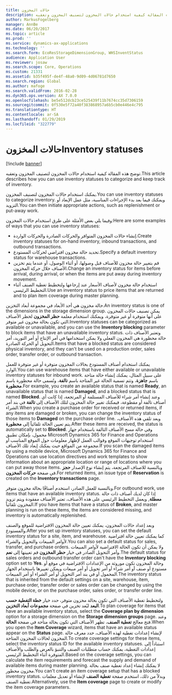 ```yaml
---
title: حالات المخزون
description: توضح هذه المقالة كيفية استخدام حالات المخزون لتصنيف المخزون وتعقبه.
author: MarkusFogelberg
manager: AnnBe
ms.date: 06/20/2017
ms.topic: article
ms.prod: ''
ms.service: dynamics-ax-applications
ms.technology: ''
ms.search.form: EcoResStorageDimensionGroup, WHSInventStatus
audience: Application User
ms.reviewer: josaw
ms.search.scope: Core, Operations
ms.custom: 21331
ms.assetid: b35f495f-de4f-48a0-9d09-4d06781d7650
ms.search.region: Global
ms.author: mafoge
ms.search.validFrom: 2016-02-28
ms.dyn365.ops.version: AX 7.0.0
ms.openlocfilehash: be5e512dcb23ce525439f11b7674cc35d7306159
ms.sourcegitcommit: 0f530e5f72a40f383868957a6b5cb0e446e4c795
ms.translationtype: HT
ms.contentlocale: ar-SA
ms.lasthandoff: 01/29/2019
ms.locfileid: "322779"
---
```

# <a name="inventory-statuses"></a><span data-ttu-id="0cd8c-103">حالات المخزون</span><span class="sxs-lookup"><span data-stu-id="0cd8c-103">Inventory statuses</span></span>

[!include [banner](../includes/banner.md)]

<span data-ttu-id="0cd8c-104">توضح هذه المقالة كيفية استخدام حالات المخزون لتصنيف المخزون وتعقبه.</span><span class="sxs-lookup"><span data-stu-id="0cd8c-104">This article describes how you can use inventory statuses to categorize and keep track of inventory.</span></span>

<span data-ttu-id="0cd8c-105">يمكنك استخدام حالات المخزون لتصنيف المخزون.</span><span class="sxs-lookup"><span data-stu-id="0cd8c-105">You can use inventory statuses to categorize inventory.</span></span> <span data-ttu-id="0cd8c-106">ويمكنك فيما بعد بدء الإجراءات المناسبة، مثل عمل الإبعاد أو التزويد.</span><span class="sxs-lookup"><span data-stu-id="0cd8c-106">You can then initiate appropriate actions, such as replenishment or put-away work.</span></span>

<span data-ttu-id="0cd8c-107">وفيما يلي بعض الأمثلة على طرق استخدام حالات المخزون:</span><span class="sxs-lookup"><span data-stu-id="0cd8c-107">Here are some examples of ways that you can use inventory statuses:</span></span>

-   <span data-ttu-id="0cd8c-108">إنشاء حالات المخزون المتوافر والحركات الصادرة والحركات الواردة.</span><span class="sxs-lookup"><span data-stu-id="0cd8c-108">Create inventory statuses for on-hand inventory, inbound transactions, and outbound transactions.</span></span>
-   <span data-ttu-id="0cd8c-109">تحديد حالة مخزون افتراضي لحركات المستودع.</span><span class="sxs-lookup"><span data-stu-id="0cd8c-109">Specify a default inventory status for warehouse transactions.</span></span>
-   <span data-ttu-id="0cd8c-110">قم بتغيير حالة مخزون للأصناف قبل وصولها، أو أثناء الوصول، أو عندما يتم تخزين الأصناف خلال حركة المخزون.</span><span class="sxs-lookup"><span data-stu-id="0cd8c-110">Change an inventory status for items before arrival, during arrival, or when the items are put away during inventory movement.</span></span>
-   <span data-ttu-id="0cd8c-111">استخدام حالة مخزون لأصناف الأسعار عند إرجاعها ولتخطيط تغطية الصنف أثناء التخطيط الرئيسي.</span><span class="sxs-lookup"><span data-stu-id="0cd8c-111">Use an inventory status to price items that are returned and to plan item coverage during master planning.</span></span>

<span data-ttu-id="0cd8c-112">حالة مخزون هي أحد الأبعاد في مجموعة أبعاد التخزين.</span><span class="sxs-lookup"><span data-stu-id="0cd8c-112">An inventory status is one of the dimensions in the storage dimension group.</span></span> <span data-ttu-id="0cd8c-113">يمكن تصنيف حالات المخزون على أنها متوفرة أو غير متوفرة، ويمكنك استخدام معلمة **حظر المخزون** لحظر الأصناف التي تكون بحالة مخزون غير متوفر.</span><span class="sxs-lookup"><span data-stu-id="0cd8c-113">Inventory statuses can be categorized as available or unavailable, and you can use the **Inventory blocking** parameter to block items that have an unavailable inventory status.</span></span> <span data-ttu-id="0cd8c-114">وتعتبر الأصناف ذات حالة محظورة هي المخزون الفعلي ولا يمكن استخدامها في أمر الإنتاج أو أمر التوريد، أمر التحويل أو الحركة الصادرة.</span><span class="sxs-lookup"><span data-stu-id="0cd8c-114">Items that have a blocked status are considered physical inventory, and they can't be used on a production order, sales order, transfer order, or outbound transaction.</span></span>

<span data-ttu-id="0cd8c-115">يمكنك استخدام أصناف المستودع بحالات المخزون متوفرة أو غير متوفرة للعمل الوارد.</span><span class="sxs-lookup"><span data-stu-id="0cd8c-115">You can use warehouse items that have either available or unavailable inventory statuses for inbound work.</span></span> <span data-ttu-id="0cd8c-116">على سبيل المثال، يمكنك إنشاء حالة متاحة باسم **جاهزة**، وتتم تسمية الحالة غير المتاحة باسم **تالفة**، وتُسمى حالة محظورة باسم **محظورة**.</span><span class="sxs-lookup"><span data-stu-id="0cd8c-116">For example, you create an available status that is named **Ready**, an unavailable status that is named **Damaged**, and a blocked status that is named **Blocked**.</span></span> <span data-ttu-id="0cd8c-117">وعند إنشاء أمر شراء للأصناف المستلمة أو المرتجعة، إذا كانت أي أصناف تالفة أو مقطوعة، فيمكنك تغيير حالة المخزون لتلك الأصناف إلى **تالفة** في بند أمر الشراء.</span><span class="sxs-lookup"><span data-stu-id="0cd8c-117">When you create a purchase order for received or returned items, if any items are damaged or broken, you can change the inventory status of those items to **Damaged** on the purchase order line.</span></span> <span data-ttu-id="0cd8c-118">وبعد تلقي هذه الأصناف، يتم تعيين الحالة تلقائياً إلى **محظورة**.</span><span class="sxs-lookup"><span data-stu-id="0cd8c-118">After these items are received, the status is automatically set to **Blocked**.</span></span> <span data-ttu-id="0cd8c-119">وفي حالة مسح الأصناف التالفة باستخدام جهاز محمول، بإمكان تطبيق Microsoft Dynamics 365 for Finance and Operations استخدام توجيهات الموقع وقوالب العمل لإظهار معلومات حول الموقع المناسب أو مجموعة من المواقع حيث يمكنك إبعاد تلك الأصناف.</span><span class="sxs-lookup"><span data-stu-id="0cd8c-119">If you scan the damaged items by using a mobile device, Microsoft Dynamics 365 for Finance and Operations can use location directives and work templates to show information about an appropriate location or range of locations where you can put away those items.</span></span> <span data-ttu-id="0cd8c-120">وبالنسبة للاصناف المرتجعة، يتم إنشاء نوع الإصدار **حجز** في صفحة **حركات المخزون**.</span><span class="sxs-lookup"><span data-stu-id="0cd8c-120">For returned items, an issue type of **Reservation** is created on the **Inventory transactions** page.</span></span>

<span data-ttu-id="0cd8c-121">وبالنسبة للعمل الصادر، استخدم أصنافًا بحالة مخزون متوفر.</span><span class="sxs-lookup"><span data-stu-id="0cd8c-121">For outbound work, use items that have an available inventory status.</span></span> <span data-ttu-id="0cd8c-122">إذا كان لديك أصناف ذات حالة **معطلة**, ويعمل التخطيط الرئيسي على هذه الأصناف، تعتبر الأصناف مفقودة ويتم تزويد المخزون تلقائياً.</span><span class="sxs-lookup"><span data-stu-id="0cd8c-122">If you have items that have a status of **Broken**, and master planning is run on these items, the items are considered missing, and inventory is automatically replenished.</span></span>

<span data-ttu-id="0cd8c-123">وبعد إعداد حالات المخزون، يمكنك تعيين حالة المخزون الافتراضية للموقع والصنف والمستودع.</span><span class="sxs-lookup"><span data-stu-id="0cd8c-123">After you set up inventory statuses, you can set the default inventory status for a site, item, and warehouse.</span></span> <span data-ttu-id="0cd8c-124">كما يمكنك تعيين حالة افتراضية لأوامر المبيعات والتحويل والشراء.</span><span class="sxs-lookup"><span data-stu-id="0cd8c-124">You can also set a default status for sales, transfer, and purchase orders.</span></span> <span data-ttu-id="0cd8c-125">ولا يمكن أن تكون الحالة الافتراضية لأوامر المبيعات وأمر التحويل الصادر في خيار **حظر المخزون** قم تعيينها إلى **نعم**.</span><span class="sxs-lookup"><span data-stu-id="0cd8c-125">The default status for sales orders and outbound transfer order can't have the **Inventory blocking** option set to **Yes**.</span></span> <span data-ttu-id="0cd8c-126">وحالة المخزون تكون موروثة من الإعدادات الافتراضية في موقع أو مستودع أو صنف أو أمر شراء أو أمر تحويل أو أمر مبيعات ويمكن تغييرها باستخدام الجهاز المحمول أو في بند أمر التحويل أو أمر الشراء أو أمر المبيعات.</span><span class="sxs-lookup"><span data-stu-id="0cd8c-126">The inventory status that is inherited from the default settings on a site, warehouse, item, purchase order, transfer order or sales order can be changed by using the mobile device, or on the purchase order, sales order, or transfer order line.</span></span>

<span data-ttu-id="0cd8c-127">ولتخطيط تغطية الأصناف التي تكون بحالة مخزون متوفر، حدد خيار **خطة التغطية حسب البعد** لبُعد تخزين في صفحة **مجموعات أبعاد التخزين**.</span><span class="sxs-lookup"><span data-stu-id="0cd8c-127">To plan coverage for items that have an available inventory status, select the **Coverage plan by dimension** option for a storage dimension on the **Storage dimension groups** page.</span></span> <span data-ttu-id="0cd8c-128">وعند فتح معالج **تغطية الصنف**، تظهر الأصناف التي تكون بحالة متاحة في صفحة **الحالة**.</span><span class="sxs-lookup"><span data-stu-id="0cd8c-128">When you open the **Item Coverage** wizard, items that have an available status appear on the **Status** page.</span></span> <span data-ttu-id="0cd8c-129">لإنشاء إعدادات تغطية لهذه الأصناف، حدد معرف حالة المخزون لحالات المخزون المتاحة.</span><span class="sxs-lookup"><span data-stu-id="0cd8c-129">To create coverage settings for these items, select the inventory status ID for the available inventory statuses.</span></span> <span data-ttu-id="0cd8c-130">استناداً إلى إعدادات التغطية، يمكنك حساب متطلبات الصنف والتنبؤ بالعرض والطلب والأصناف المتوفرة أثناء التخطيط الرئيسي.</span><span class="sxs-lookup"><span data-stu-id="0cd8c-130">Based on the coverage settings, you can calculate the item requirements and forecast the supply and demand of available items during master planning.</span></span> <span data-ttu-id="0cd8c-131">لا يمكنك إنشاء إعداد تغطية صنف بحالة مخزون محظور.</span><span class="sxs-lookup"><span data-stu-id="0cd8c-131">You can't create an item coverage setup that has a blocked inventory status.</span></span> <span data-ttu-id="0cd8c-132">وبدلاً من ذلك، استخدم صفحة **تغطية الصنف** لإنشاء أو تعديل معلمات تغطية الصنف.</span><span class="sxs-lookup"><span data-stu-id="0cd8c-132">Alternatively, use the **Item coverage** page to create or modify the item coverage parameters.</span></span>
